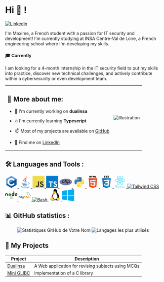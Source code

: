 # Hi 👋 !

[![Linkedin](https://img.shields.io/badge/-LinkedIn-blue?style=flat-square&logo=Linkedin&logoColor=white&link=https://www.linkedin.com/in/maximebgd)](https://www.linkedin.com/in/maxime-b%C3%A9goud-b9b90521a/)

I'm Maxime, a French student with a passion for IT security and development! I'm currently studying at INSA Centre-Val de Loire, a French engineering school where I'm developing my skills.


#### 🎓 Currently
I am looking for a 4-month internship in the IT security field to put my skills into practice, discover new technical challenges, and actively contribute within a cybersecurity or even development team.

<table border="0">
  <tr>
    <td>

## 🌟 More about me:
- 🌱 I'm currently working on **dualinsa**
- 🔥 I'm currently learning **Typescript**
- 📫 Most of my projects are available on [GitHub](https://github.com/maximebgd)
- 📩 Find me on [LinkedIn](https://www.linkedin.com/in/maxime-b%C3%A9goud-b9b90521a/)

    </td>
    <td>
      <img src="/images/images.jpeg" alt="Illustration" width="500"/>
    </td>
  </tr>
</table>


## 🛠 Languages and Tools :
<p align="left">
  <a href="https://www.cprogramming.com/" target="_blank" rel="noreferrer">
    <img src="https://raw.githubusercontent.com/devicons/devicon/master/icons/c/c-original.svg" alt="C" width="40" height="40"/>
  </a>
  <a href="https://www.java.com" target="_blank" rel="noreferrer">
    <img src="https://raw.githubusercontent.com/devicons/devicon/master/icons/java/java-original.svg" alt="Java" width="40" height="40"/>
  </a>
  <a href="https://developer.mozilla.org/en-US/docs/Web/JavaScript" target="_blank" rel="noreferrer">
    <img src="https://raw.githubusercontent.com/devicons/devicon/master/icons/javascript/javascript-original.svg" alt="JavaScript" width="40" height="40"/>
  </a>
  <a href="https://www.typescriptlang.org/" target="_blank" rel="noreferrer">
    <img src="https://raw.githubusercontent.com/devicons/devicon/master/icons/typescript/typescript-original.svg" alt="TypeScript" width="40" height="40"/>
  </a>
  <a href="https://www.php.net" target="_blank" rel="noreferrer">
    <img src="https://raw.githubusercontent.com/devicons/devicon/master/icons/php/php-original.svg" alt="PHP" width="40" height="40"/>
  </a>
  <a href="https://www.python.org" target="_blank" rel="noreferrer">
    <img src="https://raw.githubusercontent.com/devicons/devicon/master/icons/python/python-original.svg" alt="Python" width="40" height="40"/>
  </a>
  <a href="https://www.w3.org/html/" target="_blank" rel="noreferrer">
    <img src="https://raw.githubusercontent.com/devicons/devicon/master/icons/html5/html5-original-wordmark.svg" alt="HTML" width="40" height="40"/>
  </a>
  <a href="https://www.w3schools.com/css/" target="_blank" rel="noreferrer">
    <img src="https://raw.githubusercontent.com/devicons/devicon/master/icons/css3/css3-original-wordmark.svg" alt="CSS" width="40" height="40"/>
  </a>
  <a href="https://reactjs.org/" target="_blank" rel="noreferrer">
    <img src="https://raw.githubusercontent.com/devicons/devicon/master/icons/react/react-original-wordmark.svg" alt="React" width="40" height="40"/>
  </a>
  <a href="https://tailwindcss.com/" target="_blank" rel="noreferrer">
    <img src="https://www.vectorlogo.zone/logos/tailwindcss/tailwindcss-icon.svg" alt="Tailwind CSS" width="40" height="40"/>
  </a>
  <a href="https://nodejs.org" target="_blank" rel="noreferrer">
    <img src="https://raw.githubusercontent.com/devicons/devicon/master/icons/nodejs/nodejs-original-wordmark.svg" alt="Node.js" width="40" height="40"/>
  </a>
  <a href="https://www.mysql.com/" target="_blank" rel="noreferrer">
    <img src="https://raw.githubusercontent.com/devicons/devicon/master/icons/mysql/mysql-original-wordmark.svg" alt="MySQL" width="40" height="40"/>
  </a>
  <a href="https://www.gnu.org/software/bash/" target="_blank" rel="noreferrer">
    <img src="https://www.vectorlogo.zone/logos/gnu_bash/gnu_bash-icon.svg" alt="Bash" width="40" height="40"/>
  </a>
  <a href="https://www.linux.org/" target="_blank" rel="noreferrer">
    <img src="https://raw.githubusercontent.com/devicons/devicon/master/icons/linux/linux-original.svg" alt="Linux" width="40" height="40"/>
  </a>
  <a href="https://www.microsoft.com/en-us/windows" target="_blank" rel="noreferrer">
    <img src="https://raw.githubusercontent.com/devicons/devicon/master/icons/windows8/windows8-original.svg" alt="Windows" width="40" height="40"/>
  </a>
</p>

## 📊 GitHub statistics :
<p align="center">
  <img src="https://github-readme-stats.vercel.app/api?username=maximebgd&show_icons=true&hide_border=true&count_private=true" alt="Statistiques GitHub de Votre Nom"/>
  <img src="https://github-readme-stats.vercel.app/api/top-langs/?username=maximebgd&layout=compact" alt="Langages les plus utilisés"/>
</p>

## 🚀 My Projects
| Project | Description |
|--------|-------------|
| [Dualinsa](https://github.com/maximebgd/artistify.ai) | A Web application for revising subjects using MCQs |
| [Mini GLIBC](https://github.com/maximebgd/sheets-database) | Implementation of a C library |


